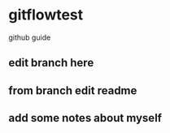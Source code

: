 # gitflowtest

github guide

## edit branch here

## from branch edit readme

## add some notes about myself
